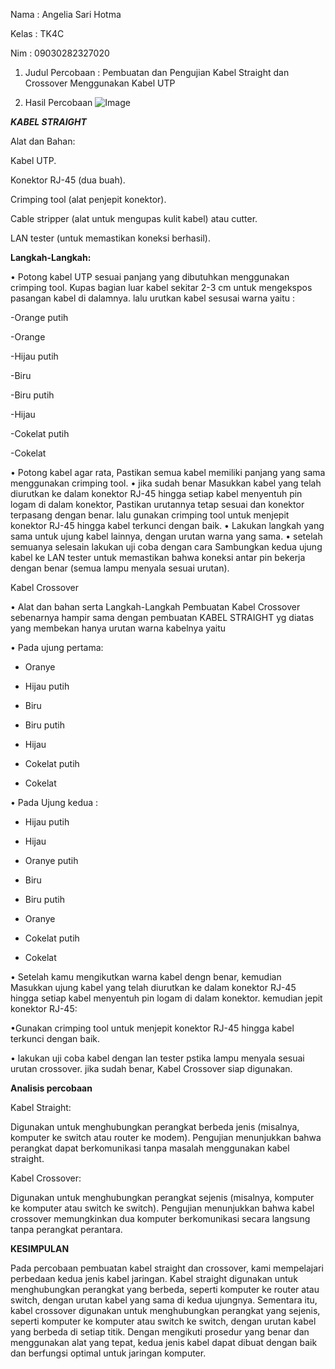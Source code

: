 Nama : Angelia Sari Hotma

Kelas : TK4C

Nim : 09030282327020

1. Judul Percobaan : Pembuatan dan Pengujian Kabel Straight dan Crossover Menggunakan Kabel UTP

2. Hasil Percobaan
![Image](https://github.com/user-attachments/assets/da58b723-f770-46a8-8821-7b0d17b749b3)

***KABEL STRAIGHT***


Alat dan Bahan:

Kabel UTP.

Konektor RJ-45 (dua buah).

Crimping tool (alat penjepit konektor).

Cable stripper (alat untuk mengupas kulit kabel) atau cutter.

LAN tester (untuk memastikan koneksi berhasil).

**Langkah-Langkah:**

• Potong kabel UTP sesuai panjang yang dibutuhkan menggunakan crimping tool.
Kupas bagian luar kabel sekitar 2-3 cm untuk mengekspos pasangan kabel di dalamnya.
lalu urutkan kabel sesusai warna yaitu :

-Orange putih

-Orange

-Hijau putih

-Biru

-Biru putih

-Hijau

-Cokelat putih

-Cokelat

• Potong kabel agar rata, Pastikan semua kabel memiliki panjang yang sama menggunakan crimping tool.
• jika sudah benar Masukkan kabel yang telah diurutkan ke dalam konektor RJ-45 hingga setiap kabel menyentuh pin logam di dalam konektor, Pastikan urutannya tetap sesuai dan konektor terpasang dengan benar. lalu gunakan crimping tool untuk menjepit konektor RJ-45 hingga kabel terkunci dengan baik.
• Lakukan langkah yang sama untuk ujung kabel lainnya, dengan urutan warna yang sama.
• setelah semuanya selesain lakukan uji coba dengan cara Sambungkan kedua ujung kabel ke LAN tester untuk memastikan bahwa koneksi antar pin bekerja dengan benar (semua lampu menyala sesuai urutan).


Kabel Crossover

• Alat dan bahan serta Langkah-Langkah Pembuatan Kabel Crossover sebenarnya hampir sama
  dengan pembuatan KABEL STRAIGHT yg diatas yang membekan hanya urutan warna kabelnya yaitu

• Pada ujung pertama: 

- Oranye

- Hijau putih

- Biru

- Biru putih

- Hijau

- Cokelat putih

- Cokelat
  
• Pada Ujung kedua :

 - Hijau putih

- Hijau

- Oranye putih

- Biru

- Biru putih

- Oranye

- Cokelat putih

- Cokelat

• Setelah kamu mengikutkan warna kabel dengn benar, kemudian Masukkan ujung kabel yang telah diurutkan ke dalam konektor RJ-45 hingga setiap kabel menyentuh pin logam di 
  dalam konektor. kemudian jepit konektor RJ-45: 

•Gunakan crimping tool untuk menjepit konektor RJ-45 hingga kabel terkunci dengan baik.

• lakukan uji coba kabel dengan lan tester pstika lampu menyala sesuai urutan crossover.
jika sudah benar, Kabel Crossover siap digunakan.

**Analisis percobaan**

Kabel Straight:

Digunakan untuk menghubungkan perangkat berbeda jenis (misalnya, komputer ke switch atau router ke modem).
Pengujian menunjukkan bahwa perangkat dapat berkomunikasi tanpa masalah menggunakan kabel straight.

Kabel Crossover:

Digunakan untuk menghubungkan perangkat sejenis (misalnya, komputer ke komputer atau switch ke switch).
Pengujian menunjukkan bahwa kabel crossover memungkinkan dua komputer berkomunikasi secara langsung tanpa perangkat perantara.

**KESIMPULAN**

Pada percobaan pembuatan kabel straight dan crossover, kami mempelajari perbedaan kedua jenis kabel jaringan. 
Kabel straight digunakan untuk menghubungkan perangkat yang berbeda, seperti komputer ke router atau switch, dengan urutan kabel yang sama di kedua ujungnya.
Sementara itu, kabel crossover digunakan untuk menghubungkan perangkat yang sejenis, seperti komputer ke komputer atau switch ke switch, dengan urutan kabel yang berbeda di setiap titik.
Dengan mengikuti prosedur yang benar dan menggunakan alat yang tepat, kedua jenis kabel dapat dibuat dengan baik dan berfungsi optimal untuk jaringan komputer.
